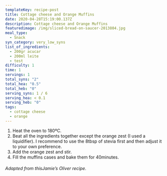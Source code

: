 ```yaml
---
templateKey: recipe-post
title: Cottage cheese and Orange Muffins
date: 2020-04-28T15:19:00.137Z
description: Cottage cheese and Orange Muffins
featuredimage: /img/sliced-bread-on-saucer-2013804.jpg
meal_type:
  - Snack
syn_category: very_low_syns
list_of_ingredients:
  - 200gr acucar
  - 200ml leite
  - test
difficulty: 1
time: 1
servings: 1
total_syns: "2"
total_hea: "0.5"
total_heb: "0"
serving_syns: 1 / 6
serving_hea: < 0.1
serving_heb: "0"
tags:
  - cottage cheese
  - orange
---
```

1. Heat the oven to 180ºC.
2. Beat all the ingredients together except the orange zest (I used a liquidifier). I recommend to use the 8tbsp of stevia first and then adjust it to your own preference.
3. Add the orange zest and stir.
4. Fill the muffins cases and bake them for 40minutes.

###### Adapted from thisJamie’s Oliver recipe.